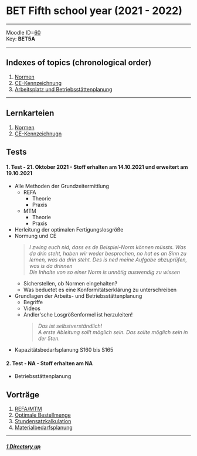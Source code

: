 # BET Fifth school year (2021 - 2022)

----

Moodle ID=[60](https://moodle2.htlinn.ac.at/course/view.php?id=60) <br/>
Key: **BET5A**

----

Indexes of topics (chronological order)
----

1. [Normen](./Normen.md) 
2. [CE-Kennzeichnung](./CEKennzeichnung.md)
3. [Arbeitsplatz und Betriebsstättenplanung](./ArbeitsBetriebsstättenplanung.md)

----

Lernkarteien
----

1. [Normen](https://www.remnote.io/a/normen/6155790b98a9a70035bfcd36)
2. [CE-Kennzeichnugn](https://www.remnote.io/a/ce-kennzeichen/6153492d61632f0035d4e36f)

Tests
----

#### **1. Test - 21. Oktober 2021 - Stoff erhalten am 14.10.2021 und erweitert am 19.10.2021**
   - Alle Methoden der Grundzeitermittlung
      - REFA
	     - Theorie
		 - Praxis
	  - MTM
	     - Theorie
		 - Praxis
   - Herleitung der optimalen Fertigungslosgröße
   - Normung und CE
      > _I zwing euch nid, dass es de Beispiel-Norm können müssts. Was da drin steht, haben wir weder besprochen, no hat es an Sinn zu lernen, was da drin steht. Des is ned meine Aufgabe abzuprüfen, was is da drinnen_ \
	  > _Die Inhalte von so einer Norm is unnötig auswendig zu wissen_
	  - Sicherstellen, ob Normen eingehalten?
	  - Was beduetet es eine Konformitätserklärung zu unterschreiben
   - Grundlagen der Arbeits- und Betriebsstättenplanung
      - Begriffe
	  - Videos
	  - Andler'sche Losgrößenformel ist herzuleiten!
	     > _Das ist selbstverständlich!_ \
		 > _A erste Ableitung sollt möglich sein. Das sollte möglich sein in der 5ten._
   - Kapazitätsbedarfsplanung S160 bis S165


#### **2. Test - NA - Stoff erhalten am NA**
- Betriebsstättenplanung

Vorträge
----

1. [REFA/MTM](./RefaMtm.md)
2. [Optimale Bestellmenge](./Beschaffungsmenge.md)
3. [Stundensatzkalkulation](./Stundensatzkalkulation.md)
4. [Materialbedarfsplanung](./Materialbedarfsplanung.md)


----

##### [1 Directory up](./../)
